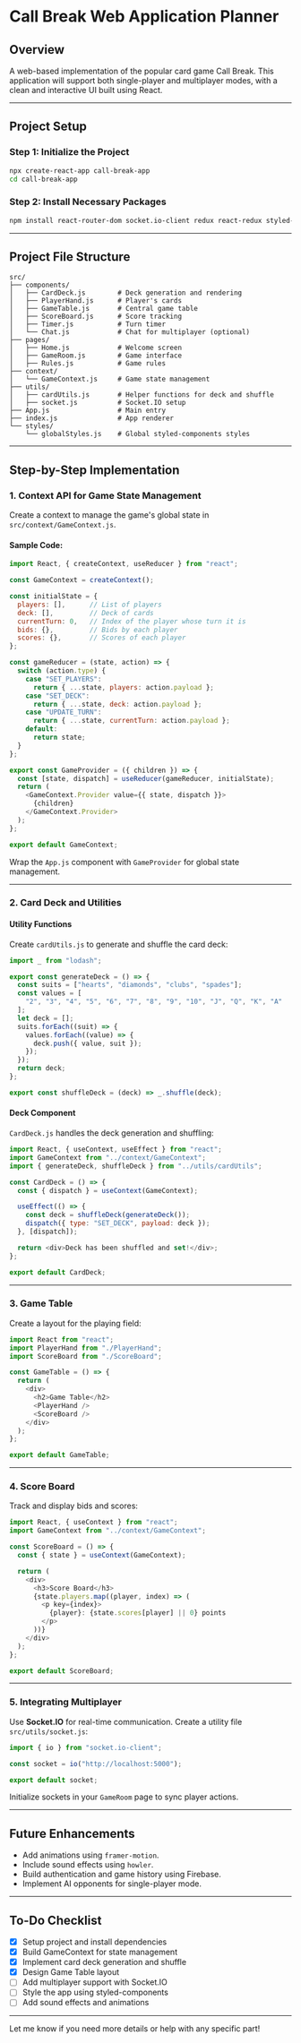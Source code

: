 # Call Break Web Application Planner

## **Overview**
A web-based implementation of the popular card game Call Break. This application will support both single-player and multiplayer modes, with a clean and interactive UI built using React.

---

## **Project Setup**

### **Step 1: Initialize the Project**
```bash
npx create-react-app call-break-app
cd call-break-app
```

### **Step 2: Install Necessary Packages**
```bash
npm install react-router-dom socket.io-client redux react-redux styled-components lodash immer react-timer-hook react-toastify framer-motion @mui/material @emotion/react @emotion/styled react-icons playing-card-deck howler
```

---

## **Project File Structure**

```
src/
├── components/
│   ├── CardDeck.js        # Deck generation and rendering
│   ├── PlayerHand.js      # Player's cards
│   ├── GameTable.js       # Central game table
│   ├── ScoreBoard.js      # Score tracking
│   ├── Timer.js           # Turn timer
│   └── Chat.js            # Chat for multiplayer (optional)
├── pages/
│   ├── Home.js            # Welcome screen
│   ├── GameRoom.js        # Game interface
│   ├── Rules.js           # Game rules
├── context/
│   └── GameContext.js     # Game state management
├── utils/
│   ├── cardUtils.js       # Helper functions for deck and shuffle
│   ├── socket.js          # Socket.IO setup
├── App.js                 # Main entry
├── index.js               # App renderer
└── styles/
    └── globalStyles.js    # Global styled-components styles
```

---

## **Step-by-Step Implementation**

### **1. Context API for Game State Management**
Create a context to manage the game's global state in `src/context/GameContext.js`.

#### Sample Code:
```javascript
import React, { createContext, useReducer } from "react";

const GameContext = createContext();

const initialState = {
  players: [],      // List of players
  deck: [],         // Deck of cards
  currentTurn: 0,   // Index of the player whose turn it is
  bids: {},         // Bids by each player
  scores: {},       // Scores of each player
};

const gameReducer = (state, action) => {
  switch (action.type) {
    case "SET_PLAYERS":
      return { ...state, players: action.payload };
    case "SET_DECK":
      return { ...state, deck: action.payload };
    case "UPDATE_TURN":
      return { ...state, currentTurn: action.payload };
    default:
      return state;
  }
};

export const GameProvider = ({ children }) => {
  const [state, dispatch] = useReducer(gameReducer, initialState);
  return (
    <GameContext.Provider value={{ state, dispatch }}>
      {children}
    </GameContext.Provider>
  );
};

export default GameContext;
```

Wrap the `App.js` component with `GameProvider` for global state management.

---

### **2. Card Deck and Utilities**
#### **Utility Functions**
Create `cardUtils.js` to generate and shuffle the card deck:
```javascript
import _ from "lodash";

export const generateDeck = () => {
  const suits = ["hearts", "diamonds", "clubs", "spades"];
  const values = [
    "2", "3", "4", "5", "6", "7", "8", "9", "10", "J", "Q", "K", "A"
  ];
  let deck = [];
  suits.forEach((suit) => {
    values.forEach((value) => {
      deck.push({ value, suit });
    });
  });
  return deck;
};

export const shuffleDeck = (deck) => _.shuffle(deck);
```

#### **Deck Component**
`CardDeck.js` handles the deck generation and shuffling:
```javascript
import React, { useContext, useEffect } from "react";
import GameContext from "../context/GameContext";
import { generateDeck, shuffleDeck } from "../utils/cardUtils";

const CardDeck = () => {
  const { dispatch } = useContext(GameContext);

  useEffect(() => {
    const deck = shuffleDeck(generateDeck());
    dispatch({ type: "SET_DECK", payload: deck });
  }, [dispatch]);

  return <div>Deck has been shuffled and set!</div>;
};

export default CardDeck;
```

---

### **3. Game Table**
Create a layout for the playing field:
```javascript
import React from "react";
import PlayerHand from "./PlayerHand";
import ScoreBoard from "./ScoreBoard";

const GameTable = () => {
  return (
    <div>
      <h2>Game Table</h2>
      <PlayerHand />
      <ScoreBoard />
    </div>
  );
};

export default GameTable;
```

---

### **4. Score Board**
Track and display bids and scores:
```javascript
import React, { useContext } from "react";
import GameContext from "../context/GameContext";

const ScoreBoard = () => {
  const { state } = useContext(GameContext);

  return (
    <div>
      <h3>Score Board</h3>
      {state.players.map((player, index) => (
        <p key={index}>
          {player}: {state.scores[player] || 0} points
        </p>
      ))}
    </div>
  );
};

export default ScoreBoard;
```

---

### **5. Integrating Multiplayer**
Use **Socket.IO** for real-time communication. Create a utility file `src/utils/socket.js`:
```javascript
import { io } from "socket.io-client";

const socket = io("http://localhost:5000");

export default socket;
```

Initialize sockets in your `GameRoom` page to sync player actions.

---

## **Future Enhancements**
- Add animations using `framer-motion`.
- Include sound effects using `howler`.
- Build authentication and game history using Firebase.
- Implement AI opponents for single-player mode.

---

## **To-Do Checklist**
- [x] Setup project and install dependencies
- [x] Build GameContext for state management
- [x] Implement card deck generation and shuffle
- [x] Design Game Table layout
- [ ] Add multiplayer support with Socket.IO
- [ ] Style the app using styled-components
- [ ] Add sound effects and animations

---

Let me know if you need more details or help with any specific part!
